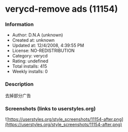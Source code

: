 # verycd-remove ads (11154)

### Information
- Author: D.N.A (unknown)
- Created at: unknown
- Updated at: 12/4/2008, 4:39:55 PM
- License: NO-REDISTRIBUTION
- Category: verycd
- Rating: undefined
- Total installs: 415
- Weekly installs: 0


### Description
去掉部分广告


### Screenshots (links to userstyles.org)
![https://userstyles.org/style_screenshots/11154-after.png](https://userstyles.org/style_screenshots/11154-after.png)


